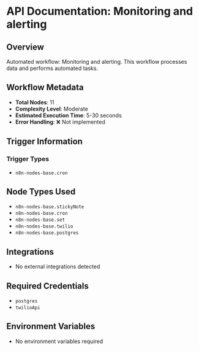 # API Documentation: Monitoring and alerting

## Overview
Automated workflow: Monitoring and alerting. This workflow processes data and performs automated tasks.

## Workflow Metadata
- **Total Nodes**: 11
- **Complexity Level**: Moderate
- **Estimated Execution Time**: 5-30 seconds
- **Error Handling**: ❌ Not implemented

## Trigger Information
### Trigger Types
- `n8n-nodes-base.cron`

## Node Types Used
- `n8n-nodes-base.stickyNote`
- `n8n-nodes-base.cron`
- `n8n-nodes-base.set`
- `n8n-nodes-base.twilio`
- `n8n-nodes-base.postgres`

## Integrations
- No external integrations detected

## Required Credentials
- `postgres`
- `twilioApi`

## Environment Variables
- No environment variables required
